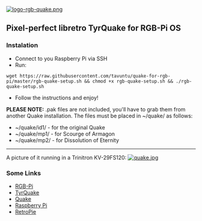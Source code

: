 [![logo-rgb-quake.png](https://i.postimg.cc/DZqBQkhM/logo-rgb-quake.png)](https://postimg.cc/hztLgYfL)

## Pixel-perfect libretro TyrQuake for RGB-Pi OS

### Instalation

* Connect to you Raspberry Pi via SSH
* Run:

```
wget https://raw.githubusercontent.com/tavuntu/quake-for-rgb-pi/master/rgb-quake-setup.sh && chmod +x rgb-quake-setup.sh && ./rgb-quake-setup.sh
```
* Follow the instructions and enjoy!

**PLEASE NOTE:** .pak files are not included, you'll have to grab them from another Quake installation. The files must be placed in ~/quake/ as follows:

* ~/quake/id1/ - for the original Quake
* ~/quake/mp1/ - for Scourge of Armagon
* ~/quake/mp2/ - for Dissolution of Eternity

---

A picture of it running in a Trinitron KV-29FS120:
[![quake.jpg](https://i.postimg.cc/C5Zf4wCC/quake.jpg)](https://postimg.cc/m1sDLf5h)

### Some Links

* [RGB-Pi](https://www.rgb-pi.com/)
* [TyrQuake](https://docs.libretro.com/library/tyrquake/)
* [Quake](https://en.wikipedia.org/wiki/Quake_(video_game))
* [Raspberry Pi](https://www.raspberrypi.org/)
* [RetroPie](https://retropie.org.uk/)
